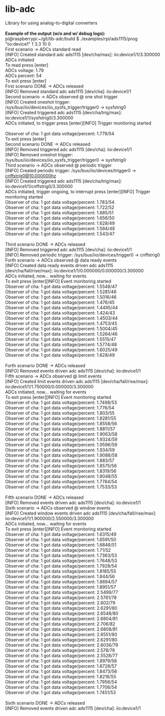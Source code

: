 # lib-adc
Library for using analog-to-digital converters
<br><br>
**Example of the output (w/o and w/ debug logs):**<br>
pi@raspberrypi:\~/git/lib-adc/build $ ./examples/rpi/ads1115/prog "iio:device1" 1 3.3 10 0<br>
First scenario -> ADCs standard read<br>
[INFO] Created standard adc ads1115 [dev/cha/max]: iio:device1/1/3.300000<br>
ADCs initiated<br>
To read press [enter]<br>
ADCs voltage: 1.79<br>
ADCs percent: 54<br>
To exit press [enter]<br>
First scenario DONE -> ADCs released<br>
[INFO] Removed standard adc ads1115 [dev/cha]: iio:device1/1<br>
Second scenario -> ADCs observed @ one shot trigger<br>
[INFO] Created oneshot trigger: /sys/bus/iio/devices/iio_sysfs_trigger/trigger0 -> sysfstrig0<br>
[INFO] Created triggered adc ads1115 [dev/cha/trig/max]: iio:device1/1/sysfstrig0/3.300000<br>
ADCs initiated, to trigger press [enter][INFO] Trigger monitoring started<br>
<br>
Observer of cha: 1 got data voltage/percent: 1.779/54<br>
To exit press [enter]<br>
Second scenario DONE -> ADCs released<br>
[INFO] Removed triggered adc ads1115 [dev/cha]: iio:device1/1<br>
[INFO] Removed oneshot trigger: /sys/bus/iio/devices/iio_sysfs_trigger/trigger0 -> sysfstrig0<br>
Third scenario -> ADCs observed @ periodic trigger<br>
[INFO] Created periodic trigger: /sys/bus/iio/devices/trigger0 -> cnffstrig0@10.000000hz<br>
[INFO] Created triggered adc ads1115 [dev/cha/trig/max]: iio:device1/1/cnffstrig0/3.300000<br>
ADCs initiated, trigger ongoing, to interrupt press [enter][INFO] Trigger monitoring started<br>
Observer of cha: 1 got data voltage/percent: 1.783/54<br>
Observer of cha: 1 got data voltage/percent: 1.722/52<br>
Observer of cha: 1 got data voltage/percent: 1.685/51<br>
Observer of cha: 1 got data voltage/percent: 1.656/50<br>
Observer of cha: 1 got data voltage/percent: 1.628/49<br>
Observer of cha: 1 got data voltage/percent: 1.584/48<br>
Observer of cha: 1 got data voltage/percent: 1.543/47<br>
<br>
Third scenario DONE -> ADCs released<br>
[INFO] Removed triggered adc ads1115 [dev/cha]: iio:device1/1<br>
[INFO] Removed periodic trigger: /sys/bus/iio/devices/trigger0 -> cnffstrig0<br>
Forth scenario -> ADCs observed @ data ready events<br>
[INFO] Created data ready events driven adc ads1115 [dev/cha/fall/rise/max]: iio:device1/1/0.000000/0.000000/3.300000<br>
ADCs initiated, now... waiting for events<br>
To exit press [enter][INFO] Event monitoring started<br>
Observer of cha: 1 got data voltage/percent: 1.5548/47<br>
Observer of cha: 1 got data voltage/percent: 1.5281/46<br>
Observer of cha: 1 got data voltage/percent: 1.5016/46<br>
Observer of cha: 1 got data voltage/percent: 1.476/45<br>
Observer of cha: 1 got data voltage/percent: 1.4495/44<br>
Observer of cha: 1 got data voltage/percent: 1.424/43<br>
Observer of cha: 1 got data voltage/percent: 1.4503/44<br>
Observer of cha: 1 got data voltage/percent: 1.4753/45<br>
Observer of cha: 1 got data voltage/percent: 1.5004/45<br>
Observer of cha: 1 got data voltage/percent: 1.5264/46<br>
Observer of cha: 1 got data voltage/percent: 1.5515/47<br>
Observer of cha: 1 got data voltage/percent: 1.5774/48<br>
Observer of cha: 1 got data voltage/percent: 1.6025/49<br>
Observer of cha: 1 got data voltage/percent: 1.628/49<br>
<br>
Forth scenario DONE -> ADCs released<br>
[INFO] Removed events driven adc ads1115 [dev/cha]: iio:device1/1<br>
Fifth scenario -> ADCs observed @ limit events<br>
[INFO] Created limit events driven adc ads1115 [dev/cha/fall/rise/max]: iio:device1/1/1.750000/0.000000/3.300000<br>
ADCs initiated, now... waiting for events<br>
To exit press [enter][INFO] Event monitoring started<br>
Observer of cha: 1 got data voltage/percent: 1.7498/53<br>
Observer of cha: 1 got data voltage/percent: 1.776/54<br>
Observer of cha: 1 got data voltage/percent: 1.803/55<br>
Observer of cha: 1 got data voltage/percent: 1.8281/55<br>
Observer of cha: 1 got data voltage/percent: 1.8558/56<br>
Observer of cha: 1 got data voltage/percent: 1.8811/57<br>
Observer of cha: 1 got data voltage/percent: 1.9063/58<br>
Observer of cha: 1 got data voltage/percent: 1.9324/59<br>
Observer of cha: 1 got data voltage/percent: 1.9596/59<br>
Observer of cha: 1 got data voltage/percent: 1.934/59<br>
Observer of cha: 1 got data voltage/percent: 1.9088/58<br>
Observer of cha: 1 got data voltage/percent: 1.883/57<br>
Observer of cha: 1 got data voltage/percent: 1.8575/56<br>
Observer of cha: 1 got data voltage/percent: 1.8319/56<br>
Observer of cha: 1 got data voltage/percent: 1.8048/55<br>
Observer of cha: 1 got data voltage/percent: 1.7784/54<br>
Observer of cha: 1 got data voltage/percent: 1.7533/53<br>
<br>
Fifth scenario DONE -> ADCs released<br>
[INFO] Removed events driven adc ads1115 [dev/cha]: iio:device1/1<br>
Sixth scenario -> ADCs observed @ window events<br>
[INFO] Created window events driven adc ads1115 [dev/cha/fall/rise/max]: iio:device1/1/1.900000/2.550000/3.300000<br>
ADCs initiated, now... waiting for events<br>
To exit press [enter][INFO] Event monitoring started<br>
Observer of cha: 1 got data voltage/percent: 1.6315/49<br>
Observer of cha: 1 got data voltage/percent: 1.6591/50<br>
Observer of cha: 1 got data voltage/percent: 1.6846/51<br>
Observer of cha: 1 got data voltage/percent: 1.71/52<br>
Observer of cha: 1 got data voltage/percent: 1.7363/53<br>
Observer of cha: 1 got data voltage/percent: 1.7648/53<br>
Observer of cha: 1 got data voltage/percent: 1.7928/54<br>
Observer of cha: 1 got data voltage/percent: 1.8185/55<br>
Observer of cha: 1 got data voltage/percent: 1.844/56<br>
Observer of cha: 1 got data voltage/percent: 1.8694/57<br>
Observer of cha: 1 got data voltage/percent: 1.8951/57<br>
Observer of cha: 1 got data voltage/percent: 2.5499/77<br>
Observer of cha: 1 got data voltage/percent: 2.5761/78<br>
Observer of cha: 1 got data voltage/percent: 2.602/79<br>
Observer of cha: 1 got data voltage/percent: 2.6291/80<br>
Observer of cha: 1 got data voltage/percent: 2.6548/80<br>
Observer of cha: 1 got data voltage/percent: 2.6804/81<br>
Observer of cha: 1 got data voltage/percent: 2.706/82<br>
Observer of cha: 1 got data voltage/percent: 2.6808/81<br>
Observer of cha: 1 got data voltage/percent: 2.6551/80<br>
Observer of cha: 1 got data voltage/percent: 2.6291/80<br>
Observer of cha: 1 got data voltage/percent: 2.6036/79<br>
Observer of cha: 1 got data voltage/percent: 2.578/78<br>
Observer of cha: 1 got data voltage/percent: 2.5528/77<br>
Observer of cha: 1 got data voltage/percent: 1.8979/58<br>
Observer of cha: 1 got data voltage/percent: 1.8728/57<br>
Observer of cha: 1 got data voltage/percent: 1.8473/56<br>
Observer of cha: 1 got data voltage/percent: 1.8216/55<br>
Observer of cha: 1 got data voltage/percent: 1.7956/54<br>
Observer of cha: 1 got data voltage/percent: 1.7706/54<br>
Observer of cha: 1 got data voltage/percent: 1.7451/53<br>
<br>
Sixth scenario DONE -> ADCs released<br>
[INFO] Removed events driven adc ads1115 [dev/cha]: iio:device1/1<br>
